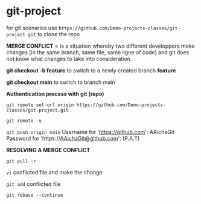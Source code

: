 # git-project

for git scenarios
use ```https://github.com/Demo-projects-classes/git-project.git``` to clone the repo

**MERGE CONFLICT** = is a situation whereby two different developpers make changes [in the same branch, same file, same ligne of code] and git does not know what changes to take into consideration.

**git checkout -b feature** to switch to a newly  created branch **feature**

**git checkout main** to switch to branch main

**Authentication process with git (repo)**

```git remote set-url origin https://github.com/Demo-projects-classes/git-project.git```

```git remote -v```

```git push origin main```
Username for 'https://github.com': AAichaGit
Password for 'https://AAichaGit@github.com': (P.A.T)

**RESOLVING A MERGE CONFLICT**

```git pull -r```

```vi``` conflicted file and make the change

```git add``` conflicted file

```git rebase --continue```

